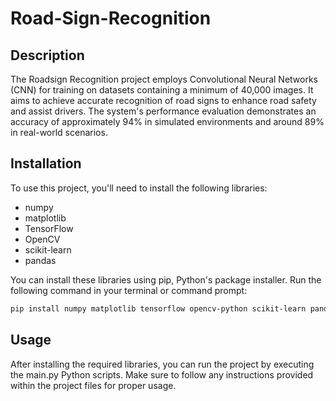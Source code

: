 # Road-Sign-Recognition
## Description

The Roadsign Recognition project employs Convolutional Neural Networks (CNN) for training on datasets containing a minimum of 40,000 images. It aims to achieve accurate recognition of road signs to enhance road safety and assist drivers. The system's performance evaluation demonstrates an accuracy of approximately 94% in simulated environments and around 89% in real-world scenarios.

## Installation
To use this project, you'll need to install the following libraries:

- numpy
- matplotlib
- TensorFlow
- OpenCV
- scikit-learn
- pandas

You can install these libraries using pip, Python's package installer. Run the following command in your terminal or command prompt:

```bash
pip install numpy matplotlib tensorflow opencv-python scikit-learn pandas
```

## Usage

After installing the required libraries, you can run the project by executing the main.py Python scripts. Make sure to follow any instructions provided within the project files for proper usage. 
